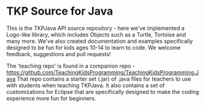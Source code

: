 TKP Source for Java
===================================

This is the TKPJava API source repository - here we've implemented a Logo-like library, which includes Objects such as a Turtle, Tortoise and many more.  We've also created documentation and examples specifically designed to be fun for kids ages 10-14 to learn to code.  We welcome feedback, suggestions and pull requests!

The 'teaching repo' is found in a companion repo - https://github.com/TeachingKidsProgramming/TeachingKidsProgramming.Java
That repo contains a starter set (.jar) of .java files for teachers to use with students when teaching TKPJava.  It also contains a set of customizations for Eclipse that are specifically designed to make the coding experience more fun for beginners.

